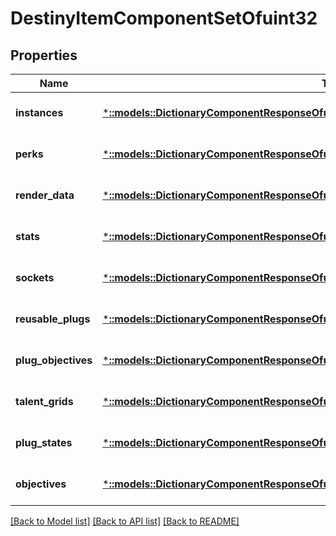 # DestinyItemComponentSetOfuint32

## Properties
Name | Type | Description | Notes
------------ | ------------- | ------------- | -------------
**instances** | [***::models::DictionaryComponentResponseOfuint32AndDestinyItemInstanceComponent**](DictionaryComponentResponseOfuint32AndDestinyItemInstanceComponent.md) |  | [optional] [default to null]
**perks** | [***::models::DictionaryComponentResponseOfuint32AndDestinyItemPerksComponent**](DictionaryComponentResponseOfuint32AndDestinyItemPerksComponent.md) |  | [optional] [default to null]
**render_data** | [***::models::DictionaryComponentResponseOfuint32AndDestinyItemRenderComponent**](DictionaryComponentResponseOfuint32AndDestinyItemRenderComponent.md) |  | [optional] [default to null]
**stats** | [***::models::DictionaryComponentResponseOfuint32AndDestinyItemStatsComponent**](DictionaryComponentResponseOfuint32AndDestinyItemStatsComponent.md) |  | [optional] [default to null]
**sockets** | [***::models::DictionaryComponentResponseOfuint32AndDestinyItemSocketsComponent**](DictionaryComponentResponseOfuint32AndDestinyItemSocketsComponent.md) |  | [optional] [default to null]
**reusable_plugs** | [***::models::DictionaryComponentResponseOfuint32AndDestinyItemReusablePlugsComponent**](DictionaryComponentResponseOfuint32AndDestinyItemReusablePlugsComponent.md) |  | [optional] [default to null]
**plug_objectives** | [***::models::DictionaryComponentResponseOfuint32AndDestinyItemPlugObjectivesComponent**](DictionaryComponentResponseOfuint32AndDestinyItemPlugObjectivesComponent.md) |  | [optional] [default to null]
**talent_grids** | [***::models::DictionaryComponentResponseOfuint32AndDestinyItemTalentGridComponent**](DictionaryComponentResponseOfuint32AndDestinyItemTalentGridComponent.md) |  | [optional] [default to null]
**plug_states** | [***::models::DictionaryComponentResponseOfuint32AndDestinyItemPlugComponent**](DictionaryComponentResponseOfuint32AndDestinyItemPlugComponent.md) |  | [optional] [default to null]
**objectives** | [***::models::DictionaryComponentResponseOfuint32AndDestinyItemObjectivesComponent**](DictionaryComponentResponseOfuint32AndDestinyItemObjectivesComponent.md) |  | [optional] [default to null]

[[Back to Model list]](../README.md#documentation-for-models) [[Back to API list]](../README.md#documentation-for-api-endpoints) [[Back to README]](../README.md)


